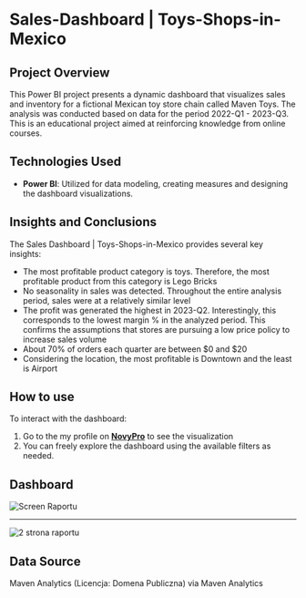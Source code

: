 # Sales-Dashboard | Toys-Shops-in-Mexico

## Project Overview
This Power BI project presents a dynamic dashboard that visualizes sales and inventory for a fictional Mexican toy store chain called Maven Toys. The analysis was conducted based on data for the period  2022-Q1 - 2023-Q3. This is an educational project aimed at reinforcing knowledge from online courses.

## Technologies Used
- **Power BI**: Utilized for data modeling, creating measures and designing the dashboard visualizations.

## Insights and Conclusions
The Sales Dashboard | Toys-Shops-in-Mexico provides several key insights:
- The most profitable product category is toys. Therefore, the most profitable product from this category is Lego Bricks
- No seasonality in sales was detected. Throughout the entire analysis period, sales were at a relatively similar level
- The profit was generated the highest in 2023-Q2. Interestingly, this corresponds to the lowest margin % in the analyzed period. This confirms the assumptions that stores are pursuing a low price policy to increase sales volume
- About 70% of orders each quarter are between $0 and $20
- Considering the location, the most profitable is Downtown and the least is Airport

## How to use
To interact with the dashboard:
1. Go to the my profile on [**NovyPro**](https://www.novypro.com/profile_about/patryk-sadowski?Data=1751821087529x373264283336804030&Popup=memberProject) to see the visualization
2. You can freely explore the dashboard using the available filters as needed.

## Dashboard
![Screen Raportu](https://github.com/user-attachments/assets/019c76da-99c2-4b68-a415-b5fac877ae07)

--------------------------------------------------------------------------------------------------
![2 strona raportu](https://github.com/user-attachments/assets/5b223c59-0db9-4c7f-88bf-ff305912794c)

## Data Source
Maven Analytics (Licencja: Domena Publiczna) via Maven Analytics


